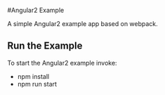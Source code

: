 #Angular2 Example

A simple Angular2 example app based on webpack.

## Run the Example
To start the Angular2 example invoke:
* npm install
* npm run start
